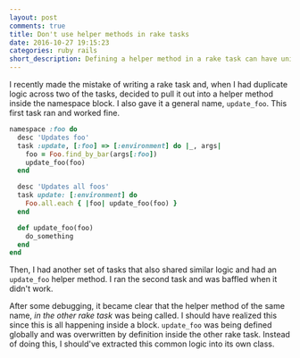 ```yaml
---
layout: post
comments: true
title: Don't use helper methods in rake tasks
date: 2016-10-27 19:15:23
categories: ruby rails
short_description: Defining a helper method in a rake task can have unintended side effects.
---
```


I recently made the mistake of writing a rake task and, when I had duplicate logic across two of the tasks,
decided to pull it out into a helper method inside the namespace block. I also gave it a general name,
`update_foo`. This first task ran and worked fine.

```ruby
namespace :foo do
  desc 'Updates foo'
  task :update, [:foo] => [:environment] do |_, args|
    foo = Foo.find_by_bar(args[:foo])
    update_foo(foo)
  end

  desc 'Updates all foos'
  task update: [:environment] do
    Foo.all.each { |foo| update_foo(foo) }
  end

  def update_foo(foo)
    do_something
  end
end
```

Then, I had another set of tasks that also shared similar logic and had an `update_foo` helper method.
I ran the second task and was baffled when it didn't work.

After some debugging, it became clear that the helper method of the same name, *in the other rake task* was
being called. I should have realized this since this is all happening inside a block. `update_foo` was being
defined globally and was overwritten by definition inside the other rake task. Instead of doing this, I
should've extracted this common logic into its own class.
